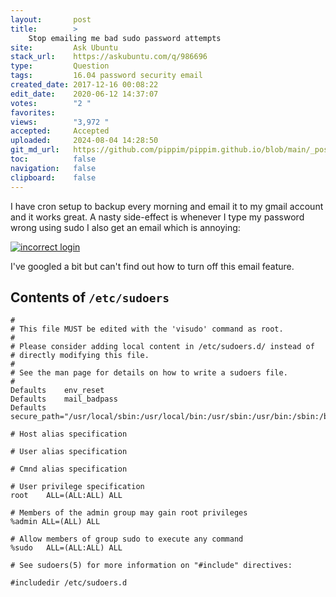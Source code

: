 ```yaml
---
layout:       post
title:        >
    Stop emailing me bad sudo password attempts
site:         Ask Ubuntu
stack_url:    https://askubuntu.com/q/986696
type:         Question
tags:         16.04 password security email
created_date: 2017-12-16 00:08:22
edit_date:    2020-06-12 14:37:07
votes:        "2 "
favorites:    
views:        "3,972 "
accepted:     Accepted
uploaded:     2024-08-04 14:28:50
git_md_url:   https://github.com/pippim/pippim.github.io/blob/main/_posts/2017/2017-12-16-Stop-emailing-me-bad-sudo-password-attempts.md
toc:          false
navigation:   false
clipboard:    false
---
```


I have cron setup to backup every morning and email it to my gmail account and it works great. A nasty side-effect is whenever I type my password wrong using sudo I also get an email which is annoying:

[![incorrect login][1]][1]

I've googled a bit but can't find out how to turn off this email feature.

## Contents of `/etc/sudoers`

``` 
#
# This file MUST be edited with the 'visudo' command as root.
#
# Please consider adding local content in /etc/sudoers.d/ instead of
# directly modifying this file.
#
# See the man page for details on how to write a sudoers file.
#
Defaults    env_reset
Defaults    mail_badpass
Defaults    secure_path="/usr/local/sbin:/usr/local/bin:/usr/sbin:/usr/bin:/sbin:/bin:/snap/bin"

# Host alias specification

# User alias specification

# Cmnd alias specification

# User privilege specification
root    ALL=(ALL:ALL) ALL

# Members of the admin group may gain root privileges
%admin ALL=(ALL) ALL

# Allow members of group sudo to execute any command
%sudo   ALL=(ALL:ALL) ALL

# See sudoers(5) for more information on "#include" directives:

#includedir /etc/sudoers.d
```

  [1]: https://i.sstatic.net/Jr883.png
